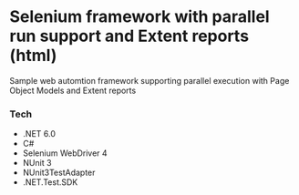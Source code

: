 # Selenium framework with parallel run support and Extent reports (html)
Sample web automtion framework supporting parallel execution with Page Object Models and Extent reports

### Tech
- .NET 6.0
- C#
- Selenium WebDriver 4
- NUnit 3
- NUnit3TestAdapter
- .NET.Test.SDK